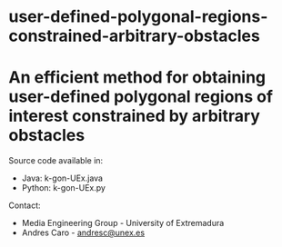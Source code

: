 # user-defined-polygonal-regions-constrained-arbitrary-obstacles
# An efficient method for obtaining user-defined polygonal regions of interest constrained by arbitrary obstacles

Source code available in:

- Java:   k-gon-UEx.java
- Python: k-gon-UEx.py

Contact:
- Media Engineering Group - University of Extremadura
- Andres Caro - andresc@unex.es
